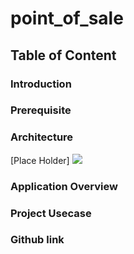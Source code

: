 # point_of_sale

## Table of Content

### Introduction
### Prerequisite
### Architecture 
[Place Holder]
<img src="[https://lucid.app/lucidchart/a1847c3a-c29f-4bb3-a7ae-6ae77645c390/edit?beaconFlowId=989A135E68BB00C3&page=m-5o7ONTd-nK&invitationId=inv_e42f2b64-46af-499f-bf96-ee651f9e9558#](https://lucid.app/lucidchart/a1847c3a-c29f-4bb3-a7ae-6ae77645c390/edit?viewport_loc=63%2C-259%2C2530%2C1299%2Cm-5o7ONTd-nK&invitationId=inv_e42f2b64-46af-499f-bf96-ee651f9e9558#)">

### Application Overview
### Project Usecase
### Github link
